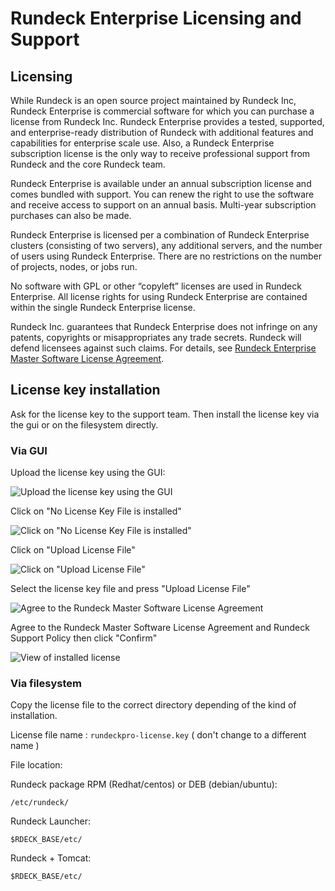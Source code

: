 # Rundeck Enterprise Licensing and Support

## Licensing

While Rundeck is an open source project maintained by Rundeck Inc, Rundeck Enterprise is commercial software for which you can purchase a license from Rundeck Inc. Rundeck Enterprise provides a tested, supported, and enterprise-ready distribution of Rundeck with additional features and capabilities for enterprise scale use. Also, a Rundeck Enterprise subscription license is the only way to receive professional support from Rundeck and the core Rundeck team.

Rundeck Enterprise is available under an annual subscription license and comes bundled with support. You can renew the right to use the software and receive access to support on an annual basis. Multi-year subscription purchases can also be made.

Rundeck Enterprise is licensed per a combination of Rundeck Enterprise clusters (consisting of two servers), any additional servers, and the number of users using Rundeck Enterprise. There are no restrictions on the number of projects, nodes, or jobs run.

No software with GPL or other “copyleft” licenses are used in Rundeck Enterprise. All license rights for using Rundeck Enterprise are contained within the single Rundeck Enterprise license.

Rundeck Inc. guarantees that Rundeck Enterprise does not infringe on any patents, copyrights or misappropriates any trade secrets. Rundeck will defend licensees against such claims. For details, see [Rundeck Enterprise Master Software License Agreement](http://support.rundeck.com/customer/portal/articles/2723878-rundeckpro-license).

## License key installation

Ask for the license key to the support team. Then install the license key via the gui or on the filesystem directly.

### Via GUI

Upload the license key using the GUI:

![Upload the license key using the GUI](~@assets/img/license-key-gui-1.png)

Click on "No License Key File is installed"

![Click on "No License Key File is installed"](~@assets/img/license-key-gui-2.png)

Click on "Upload License File"

![Click on "Upload License File"](~@assets/img/license-key-gui-3.png)

Select the license key file and press "Upload License File"

![Agree to the Rundeck Master Software License Agreement](~@assets/img/license-key-gui-3-a.png)

Agree to the Rundeck Master Software License Agreement and Rundeck Support Policy then click "Confirm"

![View of installed license](~@assets/img/license-key-gui-4.png)

### Via filesystem

Copy the license file to the correct directory depending of the kind of installation.

License file name : `rundeckpro-license.key` ( don't change to a different name )

File location:

Rundeck package RPM (Redhat/centos) or DEB (debian/ubuntu):

```
/etc/rundeck/
```

Rundeck Launcher:

```
$RDECK_BASE/etc/
```

Rundeck + Tomcat:

```
$RDECK_BASE/etc/
```
